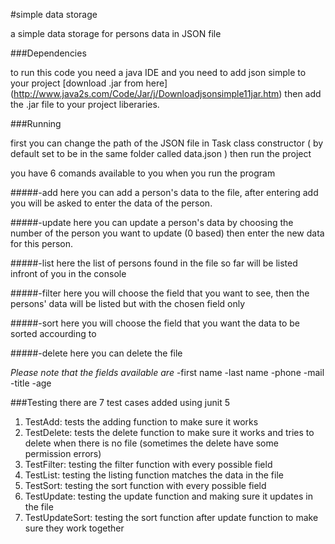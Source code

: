 #simple data storage

a simple data storage for persons data in JSON file

###Dependencies

to run this code you need a java IDE and you need to add json simple to your project [download .jar from here] (http://www.java2s.com/Code/Jar/j/Downloadjsonsimple11jar.htm) then add the .jar file to your project liberaries.

###Running

first you can change the path of the JSON file in Task class constructor ( by default set to be in the same folder called data.json ) then run the project

you have 6 comands available to you when you run the program

#####-add 
here you can add a person's data to the file, after entering add you will be asked to enter the data of the person.

#####-update
here you can update a person's data by choosing the number of the person you want to update (0 based) then enter the new data for this person.

#####-list
here the list of persons found in the file so far will be listed infront of you in the console

#####-filter
here you will choose the field that you want to see, then the persons' data will be listed but with the chosen field only

#####-sort
here you will choose the field that you want the data to be sorted accourding to

#####-delete
here you can delete the file

*Please note that the fields available are*
-first name
-last name
-phone
-mail
-title
-age

###Testing
there are 7 test cases added using junit 5

1. TestAdd: tests the adding function to make sure it works
2. TestDelete: tests the delete function to make sure it works and tries to delete when there is no file (sometimes the delete have some permission errors)
3. TestFilter: testing the filter function with every possible field
4. TestList: testing the listing function matches the data in the file
5. TestSort: testing the sort function with every possible field
6. TestUpdate: testing the update function and making sure it updates in the file
7. TestUpdateSort: testing the sort function after update function to make sure they work together